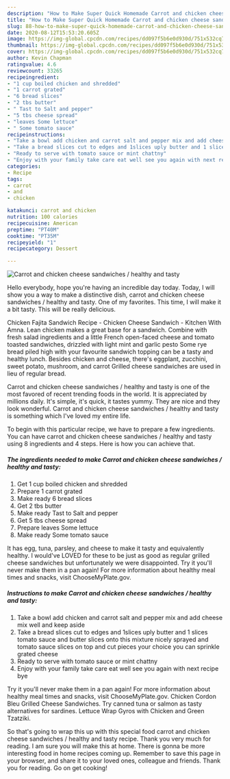 ```yaml
---
description: "How to Make Super Quick Homemade Carrot and chicken cheese sandwiches / healthy and tasty"
title: "How to Make Super Quick Homemade Carrot and chicken cheese sandwiches / healthy and tasty"
slug: 88-how-to-make-super-quick-homemade-carrot-and-chicken-cheese-sandwiches-healthy-and-tasty
date: 2020-08-12T15:53:20.605Z
image: https://img-global.cpcdn.com/recipes/dd097f5b6e0d930d/751x532cq70/carrot-and-chicken-cheese-sandwiches-healthy-and-tasty-recipe-main-photo.jpg
thumbnail: https://img-global.cpcdn.com/recipes/dd097f5b6e0d930d/751x532cq70/carrot-and-chicken-cheese-sandwiches-healthy-and-tasty-recipe-main-photo.jpg
cover: https://img-global.cpcdn.com/recipes/dd097f5b6e0d930d/751x532cq70/carrot-and-chicken-cheese-sandwiches-healthy-and-tasty-recipe-main-photo.jpg
author: Kevin Chapman
ratingvalue: 4.6
reviewcount: 33265
recipeingredient:
- "1 cup boiled chicken and shredded"
- "1 carrot grated"
- "6 bread slices"
- "2 tbs butter"
- " Tast to Salt and pepper"
- "5 tbs cheese spread"
- "leaves Some lettuce"
- " Some tomato sauce"
recipeinstructions:
- "Take a bowl add chicken and carrot salt and pepper mix and add cheese mix well and keep aside"
- "Take a bread slices cut to edges and 1slices uply butter and 1 slices tomato sauce and butter slices onto this mixture nicely sprayed and tomato sauce slices on top and cut pieces your choice you can sprinkle grated cheese"
- "Ready to serve with tomato sauce or mint chattny"
- "Enjoy with your family take care eat well see you again with next recipe bye"
categories:
- Recipe
tags:
- carrot
- and
- chicken

katakunci: carrot and chicken 
nutrition: 100 calories
recipecuisine: American
preptime: "PT40M"
cooktime: "PT35M"
recipeyield: "1"
recipecategory: Dessert

---
```



![Carrot and chicken cheese sandwiches / healthy and tasty](https://img-global.cpcdn.com/recipes/dd097f5b6e0d930d/751x532cq70/carrot-and-chicken-cheese-sandwiches-healthy-and-tasty-recipe-main-photo.jpg)

Hello everybody, hope you're having an incredible day today. Today, I will show you a way to make a distinctive dish, carrot and chicken cheese sandwiches / healthy and tasty. One of my favorites. This time, I will make it a bit tasty. This will be really delicious.

Chicken Fajita Sandwich Recipe - Chicken Cheese Sandwich - Kitchen With Amna. Lean chicken makes a great base for a sandwich. Combine with fresh salad ingredients and a little French open-faced cheese and tomato toasted sandwiches, drizzled with light mint and garlic pesto Some rye bread piled high with your favourite sandwich topping can be a tasty and healthy lunch. Besides chicken and cheese, there&#39;s eggplant, zucchini, sweet potato, mushroom, and carrot Grilled cheese sandwiches are used in lieu of regular bread.

Carrot and chicken cheese sandwiches / healthy and tasty is one of the most favored of recent trending foods in the world. It is appreciated by millions daily. It's simple, it's quick, it tastes yummy. They are nice and they look wonderful. Carrot and chicken cheese sandwiches / healthy and tasty is something which I've loved my entire life.


To begin with this particular recipe, we have to prepare a few ingredients. You can have carrot and chicken cheese sandwiches / healthy and tasty using 8 ingredients and 4 steps. Here is how you can achieve that.

<!--inarticleads1-->

##### The ingredients needed to make Carrot and chicken cheese sandwiches / healthy and tasty:

1. Get 1 cup boiled chicken and shredded
1. Prepare 1 carrot grated
1. Make ready 6 bread slices
1. Get 2 tbs butter
1. Make ready  Tast to Salt and pepper
1. Get 5 tbs cheese spread
1. Prepare leaves Some lettuce
1. Make ready  Some tomato sauce


It has egg, tuna, parsley, and cheese to make it tasty and equivalently healthy. I would&#39;ve LOVED for these to be just as good as regular grilled cheese sandwiches but unfortunately we were disappointed. Try it you&#39;ll never make them in a pan again! For more information about healthy meal times and snacks, visit ChooseMyPlate.gov. 

<!--inarticleads2-->

##### Instructions to make Carrot and chicken cheese sandwiches / healthy and tasty:

1. Take a bowl add chicken and carrot salt and pepper mix and add cheese mix well and keep aside
1. Take a bread slices cut to edges and 1slices uply butter and 1 slices tomato sauce and butter slices onto this mixture nicely sprayed and tomato sauce slices on top and cut pieces your choice you can sprinkle grated cheese
1. Ready to serve with tomato sauce or mint chattny
1. Enjoy with your family take care eat well see you again with next recipe bye


Try it you&#39;ll never make them in a pan again! For more information about healthy meal times and snacks, visit ChooseMyPlate.gov. Chicken Cordon Bleu Grilled Cheese Sandwiches. Try canned tuna or salmon as tasty alternatives for sardines. Lettuce Wrap Gyros with Chicken and Green Tzatziki. 

So that's going to wrap this up with this special food carrot and chicken cheese sandwiches / healthy and tasty recipe. Thank you very much for reading. I am sure you will make this at home. There is gonna be more interesting food in home recipes coming up. Remember to save this page in your browser, and share it to your loved ones, colleague and friends. Thank you for reading. Go on get cooking!
